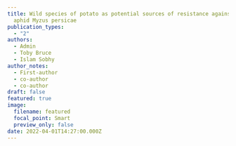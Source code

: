 ```yaml
---
title: Wild species of potato as potential sources of resistance against the
  aphid Myzus persicae
publication_types:
  - "2"
authors:
  - Admin
  - Toby Bruce
  - Islam Sobhy
author_notes:
  - First-author
  - co-author
  - co-author
draft: false
featured: true
image:
  filename: featured
  focal_point: Smart
  preview_only: false
date: 2022-04-01T14:27:00.000Z
---
```

